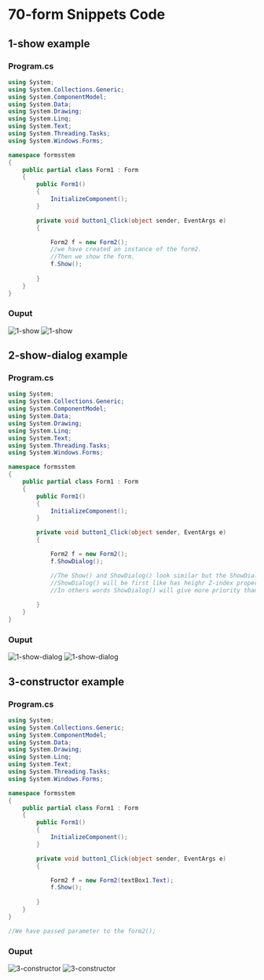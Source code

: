# 70-form Snippets Code

## 1-show example

### Program.cs

```c#
using System;
using System.Collections.Generic;
using System.ComponentModel;
using System.Data;
using System.Drawing;
using System.Linq;
using System.Text;
using System.Threading.Tasks;
using System.Windows.Forms;

namespace formsstem
{
    public partial class Form1 : Form
    {
        public Form1()
        {
            InitializeComponent();
        }

        private void button1_Click(object sender, EventArgs e)
        {

            Form2 f = new Form2();
            //we have created an instance of the form2.
            //Then we show the form.
            f.Show();
            
        }
    }
}


```

### Ouput

![1-show](media/1.png)
![1-show](media/2.png)

## 2-show-dialog example

### Program.cs

```c#
using System;
using System.Collections.Generic;
using System.ComponentModel;
using System.Data;
using System.Drawing;
using System.Linq;
using System.Text;
using System.Threading.Tasks;
using System.Windows.Forms;

namespace formsstem
{
    public partial class Form1 : Form
    {
        public Form1()
        {
            InitializeComponent();
        }

        private void button1_Click(object sender, EventArgs e)
        {

            Form2 f = new Form2();
            f.ShowDialog();

            //The Show() and ShowDialog() look similar but the ShowDialog() is diffrent.
            //ShowDialog() will be first like has heighr Z-index property.
            //In others words ShowDialog() will give more priority than the Show();
            
        }
    }
}


```

### Ouput

![1-show-dialog](media/3.png)
![1-show-dialog](media/4.png)


## 3-constructor example

### Program.cs

```c#
using System;
using System.Collections.Generic;
using System.ComponentModel;
using System.Data;
using System.Drawing;
using System.Linq;
using System.Text;
using System.Threading.Tasks;
using System.Windows.Forms;

namespace formsstem
{
    public partial class Form1 : Form
    {
        public Form1()
        {
            InitializeComponent();
        }

        private void button1_Click(object sender, EventArgs e)
        {

            Form2 f = new Form2(textBox1.Text);
            f.Show();
            
        }
    }
}

//We have passed parameter to the form2();

```

### Ouput

![3-constructor](media/5.png)
![3-constructor](media/6.png)

